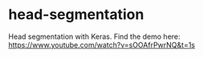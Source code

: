 # head-segmentation
Head segmentation with Keras.
Find the demo here: https://www.youtube.com/watch?v=sOOAfrPwrNQ&t=1s
